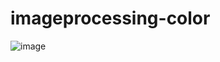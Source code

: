 # imageprocessing-color
![image](https://user-images.githubusercontent.com/83751182/126612878-776baa4b-a4cf-4cb6-8e06-863571ec36a0.png)

